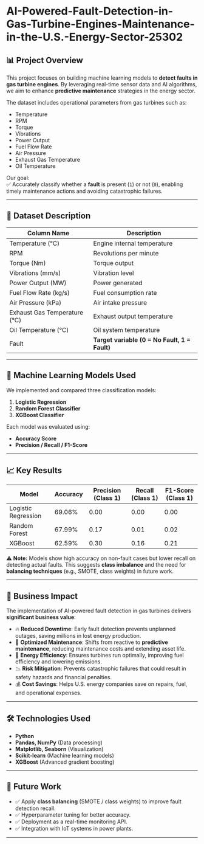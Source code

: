 # AI-Powered-Fault-Detection-in-Gas-Turbine-Engines-Maintenance-in-the-U.S.-Energy-Sector-25302

## 📊 Project Overview

This project focuses on building machine learning models to **detect faults in gas turbine engines**. By leveraging real-time sensor data and AI algorithms, we aim to enhance **predictive maintenance** strategies in the energy sector.  

The dataset includes operational parameters from gas turbines such as:
- Temperature
- RPM
- Torque
- Vibrations
- Power Output
- Fuel Flow Rate
- Air Pressure
- Exhaust Gas Temperature
- Oil Temperature

Our goal:  
✅ Accurately classify whether a **fault** is present (`1`) or not (`0`), enabling timely maintenance actions and avoiding catastrophic failures.

---

## 🔬 Dataset Description

| Column Name                  | Description                     |
| ---------------------------- | -------------------------------- |
| Temperature (°C)              | Engine internal temperature      |
| RPM                           | Revolutions per minute           |
| Torque (Nm)                   | Torque output                    |
| Vibrations (mm/s)             | Vibration level                  |
| Power Output (MW)             | Power generated                  |
| Fuel Flow Rate (kg/s)         | Fuel consumption rate            |
| Air Pressure (kPa)            | Air intake pressure              |
| Exhaust Gas Temperature (°C)  | Exhaust output temperature       |
| Oil Temperature (°C)          | Oil system temperature           |
| Fault                         | **Target variable (0 = No Fault, 1 = Fault)** |

---

## 🤖 Machine Learning Models Used

We implemented and compared three classification models:

1. **Logistic Regression**
2. **Random Forest Classifier**
3. **XGBoost Classifier**

Each model was evaluated using:
- **Accuracy Score**
- **Precision / Recall / F1-Score**

---

## 📈 Key Results

| Model               | Accuracy  | Precision (Class 1) | Recall (Class 1) | F1-Score (Class 1) |
| ------------------- | --------- | ------------------ | --------------- | ----------------- |
| Logistic Regression | 69.06%    | 0.00               | 0.00            | 0.00              |
| Random Forest       | 67.99%    | 0.17               | 0.01            | 0.02              |
| XGBoost             | 62.59%    | 0.30               | 0.16            | 0.21              |

⚠️ **Note:** Models show high accuracy on non-fault cases but lower recall on detecting actual faults. This suggests **class imbalance** and the need for **balancing techniques** (e.g., SMOTE, class weights) in future work.

---

## 🚀 Business Impact

The implementation of AI-powered fault detection in gas turbines delivers **significant business value**:

- 🔥 **Reduced Downtime**: Early fault detection prevents unplanned outages, saving millions in lost energy production.
- 🔧 **Optimized Maintenance**: Shifts from reactive to **predictive maintenance**, reducing maintenance costs and extending asset life.
- 🌱 **Energy Efficiency**: Ensures turbines run optimally, improving fuel efficiency and lowering emissions.
- 📉 **Risk Mitigation**: Prevents catastrophic failures that could result in safety hazards and financial penalties.
- 💰 **Cost Savings**: Helps U.S. energy companies save on repairs, fuel, and operational expenses.

---

## 🛠️ Technologies Used

- **Python**
- **Pandas, NumPy** (Data processing)
- **Matplotlib, Seaborn** (Visualization)
- **Scikit-learn** (Machine learning models)
- **XGBoost** (Advanced gradient boosting)

---

## 💪 Future Work

- ✅ Apply **class balancing** (SMOTE / class weights) to improve fault detection recall.
- ✅ Hyperparameter tuning for better accuracy.
- ✅ Deployment as a real-time monitoring API.
- ✅ Integration with IoT systems in power plants.

---

